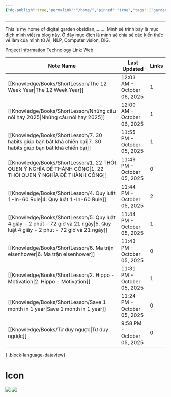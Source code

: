 ```yaml
---
{"dg-publish":true,"permalink":"/home/","pinned":"true","tags":["gardenEntry"]}
---
```


---

This is my home of digital garden obsidian,........
Mình sẽ trình bày là mục đích mình viết ra blog này. Ở đây mục đích là mình sẽ chia sẽ các kiến thức về làm của mình từ AI, NLP, Computer vision, DIG. 

[Project Information Technology](Knowledge/NLP/Project%20Information%20Technology.md)
Link: [Web](https://app.netlify.com/sites/snape-blog/deploys)

| Note Name                                                                                                                           | Last Updated                | Links |
| ----------------------------------------------------------------------------------------------------------------------------------- | --------------------------- | ----- |
| [[Knowledge/Books/ShortLesson/The 12 Week Year\|The 12 Week Year]]                                                               | 12:03 AM - October 06, 2025 | 1     |
| [[Knowledge/Books/ShortLesson/Những câu nói hay 2025\|Những câu nói hay 2025]]                                                   | 12:00 AM - October 06, 2025 | 1     |
| [[Knowledge/Books/ShortLesson/7. 30 habits giúp bạn bất khả chiến bại\|7. 30 habits giúp bạn bất khả chiến bại]]                 | 11:55 PM - October 05, 2025 | 1     |
| [[Knowledge/Books/ShortLesson/1. 22 THÓI QUEN Ý NGHĨA ĐỂ THÀNH CÔNG\|1. 22 THÓI QUEN Ý NGHĨA ĐỂ THÀNH CÔNG]]                     | 11:49 PM - October 05, 2025 | 0     |
| [[Knowledge/Books/ShortLesson/4. Quy luật 1-In-60 Rule\|4. Quy luật 1-In-60 Rule]]                                               | 11:44 PM - October 05, 2025 | 2     |
| [[Knowledge/Books/ShortLesson/5. Quy luật 4 giây - 2 phút - 72 giờ và 21 ngày\|5. Quy luật 4 giây - 2 phút - 72 giờ và 21 ngày]] | 11:44 PM - October 05, 2025 | 1     |
| [[Knowledge/Books/ShortLesson/6. Ma trận eisenhower\|6. Ma trận eisenhower]]                                                     | 11:43 PM - October 05, 2025 | 0     |
| [[Knowledge/Books/ShortLesson/2. Hippo - Motivation\|2. Hippo - Motivation]]                                                     | 11:31 PM - October 05, 2025 | 1     |
| [[Knowledge/Books/ShortLesson/Save 1 month in 1 year\|Save 1 month in 1 year]]                                                   | 11:24 PM - October 05, 2025 | 0     |
| [[Knowledge/Books/Tư duy ngược\|Tư duy ngược]]                                                                                   | 9:58 PM - October 05, 2025  | 0     |

{ .block-language-dataview}

# Icon
![](/img/user/assets/icon/profile.png)
![](/img/user/assets/icon/myface-1.png)

